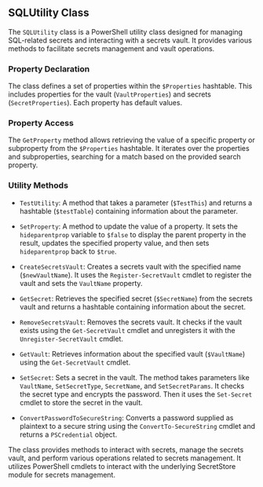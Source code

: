 ## SQLUtility Class

The `SQLUtility` class is a PowerShell utility class designed for managing SQL-related secrets and interacting with a secrets vault. It provides various methods to facilitate secrets management and vault operations.

### Property Declaration

The class defines a set of properties within the `$Properties` hashtable. This includes properties for the vault (`VaultProperties`) and secrets (`SecretProperties`). Each property has default values.

### Property Access

The `GetProperty` method allows retrieving the value of a specific property or subproperty from the `$Properties` hashtable. It iterates over the properties and subproperties, searching for a match based on the provided search property.

### Utility Methods

- `TestUtility`: A method that takes a parameter (`$TestThis`) and returns a hashtable (`$testTable`) containing information about the parameter.

- `SetProperty`: A method to update the value of a property. It sets the `hideparentprop` variable to `$false` to display the parent property in the result, updates the specified property value, and then sets `hideparentprop` back to `$true`.

- `CreateSecretsVault`: Creates a secrets vault with the specified name (`$newVaultName`). It uses the `Register-SecretVault` cmdlet to register the vault and sets the `VaultName` property.

- `GetSecret`: Retrieves the specified secret (`$SecretName`) from the secrets vault and returns a hashtable containing information about the secret.

- `RemoveSecretsVault`: Removes the secrets vault. It checks if the vault exists using the `Get-SecretVault` cmdlet and unregisters it with the `Unregister-SecretVault` cmdlet.

- `GetVault`: Retrieves information about the specified vault (`$VaultName`) using the `Get-SecretVault` cmdlet.

- `SetSecret`: Sets a secret in the vault. The method takes parameters like `VaultName`, `SetSecretType`, `SecretName`, and `SetSecretParams`. It checks the secret type and encrypts the password. Then it uses the `Set-Secret` cmdlet to store the secret in the vault.

- `ConvertPasswordToSecureString`: Converts a password supplied as plaintext to a secure string using the `ConvertTo-SecureString` cmdlet and returns a `PSCredential` object.

The class provides methods to interact with secrets, manage the secrets vault, and perform various operations related to secrets management. It utilizes PowerShell cmdlets to interact with the underlying SecretStore module for secrets management.
